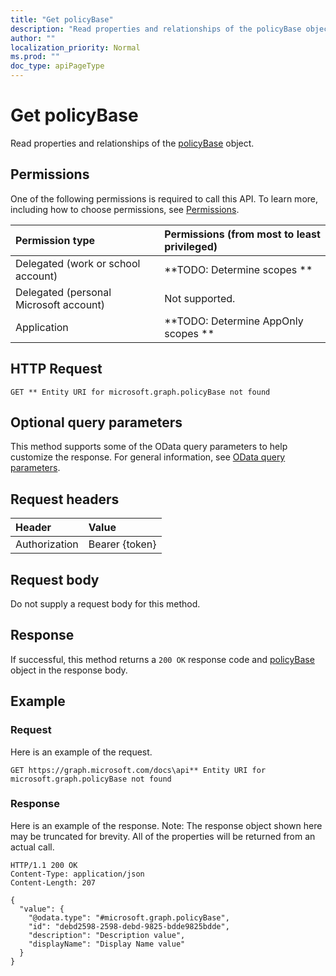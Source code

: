 ```yaml
---
title: "Get policyBase"
description: "Read properties and relationships of the policyBase object."
author: ""
localization_priority: Normal
ms.prod: ""
doc_type: apiPageType
---
```


# Get policyBase

Read properties and relationships of the [policyBase](../resources/policybase.md) object.

## Permissions
One of the following permissions is required to call this API. To learn more, including how to choose permissions, see [Permissions](/concepts/permissions-reference.md).

|Permission type|Permissions (from most to least privileged)|
|:---|:---|
|Delegated (work or school account)|**TODO: Determine scopes **|
|Delegated (personal Microsoft account)|Not supported.|
|Application|**TODO: Determine AppOnly scopes **|

## HTTP Request
<!-- {
  "blockType": "ignored"
}
-->
``` http
GET ** Entity URI for microsoft.graph.policyBase not found
```

## Optional query parameters
This method supports some of the OData query parameters to help customize the response. For general information, see [OData query parameters](/graph/query-parameters).

## Request headers
|Header|Value|
|:---|:---|
|Authorization|Bearer {token}|

## Request body
Do not supply a request body for this method.

## Response
If successful, this method returns a `200 OK` response code and [policyBase](../resources/policybase.md) object in the response body.

## Example

### Request
Here is an example of the request.
<!-- {
  "blockType": "request",
  "name": "get_policybase"
}
-->
``` http
GET https://graph.microsoft.com/docs\api** Entity URI for microsoft.graph.policyBase not found
```

### Response
Here is an example of the response. Note: The response object shown here may be truncated for brevity. All of the properties will be returned from an actual call.
<!-- {
  "blockType": "response",
  "truncated": true,
  "@odata.type": "microsoft.graph.policyBase"
}
-->
``` http
HTTP/1.1 200 OK
Content-Type: application/json
Content-Length: 207

{
  "value": {
    "@odata.type": "#microsoft.graph.policyBase",
    "id": "debd2598-2598-debd-9825-bdde9825bdde",
    "description": "Description value",
    "displayName": "Display Name value"
  }
}
```

